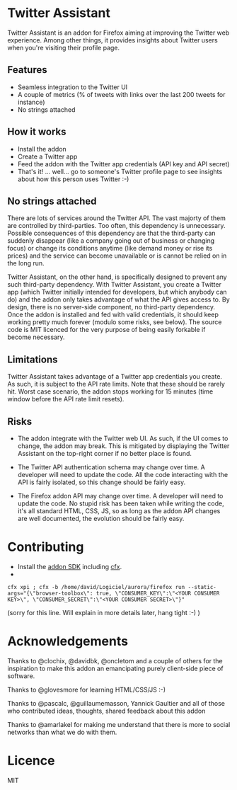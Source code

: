 Twitter Assistant
==============

Twitter Assistant is an addon for Firefox aiming at improving the Twitter web experience.
Among other things, it provides insights about Twitter users when you're visiting their profile page.


## Features

* Seamless integration to the Twitter UI
* A couple of metrics (% of tweets with links over the last 200 tweets for instance)
* No strings attached


## How it works

* Install the addon
* Create a Twitter app
* Feed the addon with the Twitter app credentials (API key and API secret)
* That's it! ... well... go to someone's Twitter profile page to see insights about how this person uses Twitter :-)


## No strings attached

There are lots of services around the Twitter API. The vast majorty of them are controlled by third-parties. Too often, this dependency is unnecessary. Possible consequences of this dependency are that the third-party can suddenly disappear (like a company going out of business or changing focus) or change its conditions anytime (like demand money or rise its prices) and the service can become unavailable or is cannot be relied on in the long run.

Twitter Assistant, on the other hand, is specifically designed to prevent any such third-party dependency. With Twitter Assistant, you create a Twitter app (which Twitter initially intended for developers, but which anybody can do) and the addon only takes advantage of what the API gives access to.
By design, there is no server-side component, no third-party dependency. Once the addon is installed and fed with valid credentials, it should keep working pretty much forever (modulo some risks, see below). The source code is MIT licenced for the very purpose of being easily forkable if become necessary.


## Limitations

Twitter Assistant takes advantage of a Twitter app credentials you create. As such, it is subject to the API rate limits. Note that these should be rarely hit. Worst case scenario, the addon stops working for 15 minutes (time window before the API rate limit resets).


## Risks

* The addon integrate with the Twitter web UI. As such, if the UI comes to change, the addon may break. This is mitigated by displaying the Twitter Assistant on the top-right corner if no better place is found.

* The Twitter API authentication schema may change over time. A developer will need to update the code. All the code interacting with the API is fairly isolated, so this change should be fairly easy.

* The Firefox addon API may change over time. A developer will need to update the code. No stupid risk has been taken while writing the code, it's all standard HTML, CSS, JS, so as long as the addon API changes are well documented, the evolution should be fairly easy.


# Contributing

* Install the [addon SDK](https://developer.mozilla.org/en-US/Add-ons/SDK/Tutorials/Installation) including [cfx](https://developer.mozilla.org/en-US/Add-ons/SDK/Tools/cfx).
* 


`cfx xpi ; cfx -b /home/david/Logiciel/aurora/firefox run --static-args="{\"browser-toolbox\": true, \"CONSUMER_KEY\":\"<YOUR CONSUMER KEY>\", \"CONSUMER_SECRET\":\"<YOUR CONSUMER SECRET>\"}"`

(sorry for this line. Will explain in more details later, hang tight :-) )


# Acknowledgements

Thanks to @clochix, @davidbk, @oncletom and a couple of others for the inspiration to make this addon an emancipating purely client-side piece of software.

Thanks to @glovesmore for learning HTML/CSS/JS :-)

Thanks to @pascalc, @guillaumemasson, Yannick Gaultier and all of those who contributed ideas, thoughts, shared feedback about this addon

Thanks to @amarlakel for making me understand that there is more to social networks than what we do with them.

# Licence

MIT

